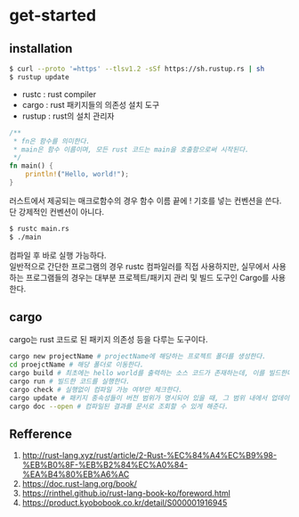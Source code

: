 # get-started

## installation

```bash
$ curl --proto '=https' --tlsv1.2 -sSf https://sh.rustup.rs | sh
$ rustup update
```

-   rustc : rust compiler
-   cargo : rust 패키지들의 의존성 설치 도구
-   rustup : rust의 설치 관리자

```rust
/**
 * fn은 함수를 의미한다.
 * main은 함수 이름이며, 모든 rust 코드는 main을 호출함으로써 시작된다.
 */
fn main() {
    println!("Hello, world!");
}
```

러스트에서 제공되는 매크로함수의 경우 함수 이름 끝에 ! 기호를 넣는 컨벤션을 쓴다.  
단 강제적인 컨벤션이 아니다.

```bash
$ rustc main.rs
$ ./main
```

컴파일 후 바로 실행 가능하다.  
일반적으로 간단한 프로그램의 경우 rustc 컴파일러를 직접 사용하지만, 실무에서 사용하는 프로그램들의 경우는 대부분 프로젝트/패키지 관리 및 빌드 도구인 Cargo를 사용한다.

## cargo

cargo는 rust 코드로 된 패키지 의존성 등을 다루는 도구이다.

```bash
cargo new projectName # projectName에 해당하는 프로젝트 폴더를 생성한다.
cd proejctName # 해당 폴더로 이동한다.
cargo build # 최초에는 hello world를 출력하는 소스 코드가 존재하는데, 이를 빌드한다.
cargo run # 빌드한 코드를 실행한다.
cargo check # 실행없이 컴파일 가능 여부만 체크한다.
cargo update # 패키지 종속성들이 버전 범위가 명시되어 있을 때, 그 범위 내에서 업데이트한다.
cargo doc --open # 컴파일된 결과를 문서로 조회할 수 있게 해준다.
```

## Refference

1. http://rust-lang.xyz/rust/article/2-Rust-%EC%84%A4%EC%B9%98-%EB%B0%8F-%EB%B2%84%EC%A0%84-%EA%B4%80%EB%A6%AC
2. https://doc.rust-lang.org/book/
3. https://rinthel.github.io/rust-lang-book-ko/foreword.html
4. https://product.kyobobook.co.kr/detail/S000001916945
